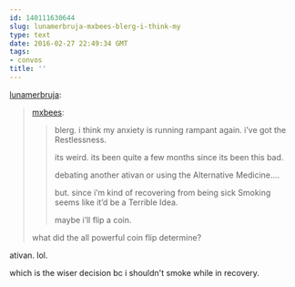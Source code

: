 ```yaml
---
id: 140111630644
slug: lunamerbruja-mxbees-blerg-i-think-my
type: text
date: 2016-02-27 22:49:34 GMT
tags:
- convos
title: ''
---
```

<p><a class="tumblr_blog" href="http://lunamerbruja.tumblr.com/post/140108543956">lunamerbruja</a>:</p>
<blockquote>
<p><a class="tumblr_blog" href="http://mxbees.tumblr.com/post/140107305694">mxbees</a>:</p>
<blockquote>
<p>blerg. i think my anxiety is running rampant again. i’ve got the Restlessness.</p>

<p>its weird. its been quite a few months since its been this bad.</p>

<p>debating another ativan or using the Alternative Medicine….</p>

<p>but. since i’m kind of recovering from being sick Smoking seems like it’d be a Terrible Idea.</p>

<p>maybe i’ll flip a coin.</p>
</blockquote>
<p>what did the all powerful coin flip determine?</p>
</blockquote>

ativan. lol.

which is the wiser decision bc i shouldn't smoke while in recovery.